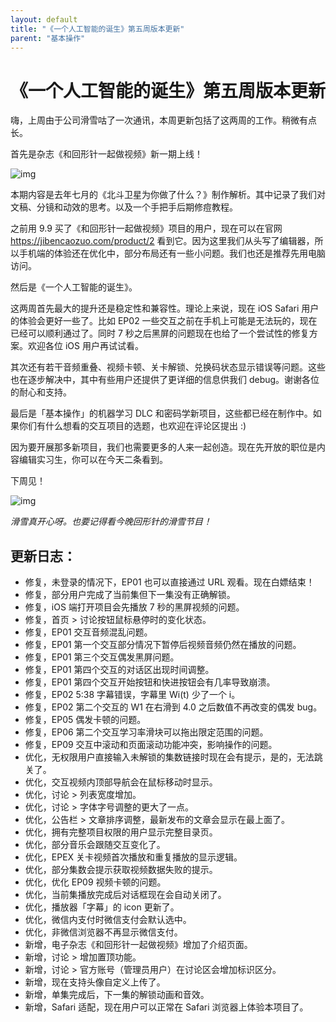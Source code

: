 ```yaml
---
layout: default
title: "《一个人工智能的诞生》第五周版本更新"
parent: "基本操作"
---
```


# 《一个人工智能的诞生》第五周版本更新

嗨，上周由于公司滑雪咕了一次通讯，本周更新包括了这两周的工作。稍微有点长。

首先是杂志《和回形针一起做视频》新一期上线！

![img](https://i.loli.net/2021/10/03/UsjFRz2nIhOrPiW.jpg)

本期内容是去年七月的《北斗卫星为你做了什么？》制作解析。其中记录了我们对文稿、分镜和动效的思考。以及一个手把手后期修痘教程。

之前用 9.9 买了《和回形针一起做视频》项目的用户，现在可以在官网 https://jibencaozuo.com/product/2 看到它。因为这里我们从头写了编辑器，所以手机端的体验还在优化中，部分布局还有一些小问题。我们也还是推荐先用电脑访问。

然后是《一个人工智能的诞生》。

这两周首先最大的提升还是稳定性和兼容性。理论上来说，现在 iOS Safari 用户的体验会更好一些了。比如 EP02 一些交互之前在手机上可能是无法玩的，现在已经可以顺利通过了。同时 7 秒之后黑屏的问题现在也给了一个尝试性的修复方案。欢迎各位 iOS 用户再试试看。

其次还有若干音频重叠、视频卡顿、关卡解锁、兑换码状态显示错误等问题。这些也在逐步解决中，其中有些用户还提供了更详细的信息供我们 debug。谢谢各位的耐心和支持。

最后是「基本操作」的机器学习 DLC 和密码学新项目，这些都已经在制作中。如果你们有什么想看的交互项目的选题，也欢迎在评论区提出 :)

因为要开展那多新项目，我们也需要更多的人来一起创造。现在先开放的职位是内容编辑实习生，你可以在今天二条看到。

下周见！

![img](https://i.loli.net/2021/10/03/k3rQpl2H5tdg6sm.jpg)

*滑雪真开心呀。也要记得看今晚回形针的滑雪节目！*

## **更新日志：**

- 修复，未登录的情况下，EP01 也可以直接通过 URL 观看。现在白嫖结束！
- 修复，部分用户完成了当前集但下一集没有正确解锁。
- 修复，iOS 端打开项目会先播放 7 秒的黑屏视频的问题。
- 修复，首页 > 讨论按钮鼠标悬停时的变化状态。
- 修复，EP01 交互音频混乱问题。
- 修复，EP01 第一个交互部分情况下暂停后视频音频仍然在播放的问题。
- 修复，EP01 第三个交互偶发黑屏问题。
- 修复，EP01 第四个交互的对话区出现时间调整。
- 修复，EP01 第四个交互开始按钮和快进按钮会有几率导致崩溃。
- 修复，EP02 5:38 字幕错误，字幕里 Wi(t) 少了一个 i。
- 修复，EP02 第二个交互的 W1 在右滑到 4.0 之后数值不再改变的偶发 bug。
- 修复，EP05 偶发卡顿的问题。
- 修复，EP06 第二个交互学习率滑块可以拖出限定范围的问题。
- 修复，EP09 交互中滚动和页面滚动功能冲突，影响操作的问题。
- 优化，无权限用户直接输入未解锁的集数链接时现在会有提示，是的，无法跳关了。
- 优化，交互视频内顶部导航会在鼠标移动时显示。
- 优化，讨论 > 列表宽度增加。
- 优化，讨论 > 字体字号调整的更大了一点。
- 优化，公告栏 > 文章排序调整，最新发布的文章会显示在最上面了。
- 优化，拥有完整项目权限的用户显示完整目录页。
- 优化，部分音乐会跟随交互变化了。
- 优化，EPEX 关卡视频首次播放和重复播放的显示逻辑。
- 优化，部分集数会提示获取视频数据失败的提示。
- 优化，优化 EP09 视频卡顿的问题。
- 优化，当前集播放完成后对话框现在会自动关闭了。
- 优化，播放器「字幕」的 icon 更新了。
- 优化，微信内支付时微信支付会默认选中。
- 优化，非微信浏览器不再显示微信支付。
- 新增，电子杂志《和回形针一起做视频》增加了介绍页面。
- 新增，讨论 > 增加置顶功能。
- 新增，讨论 > 官方账号（管理员用户）在讨论区会增加标识区分。
- 新增，现在支持头像自定义上传了。
- 新增，单集完成后，下一集的解锁动画和音效。
- 新增，Safari 适配，现在用户可以正常在 Safari 浏览器上体验本项目了。
